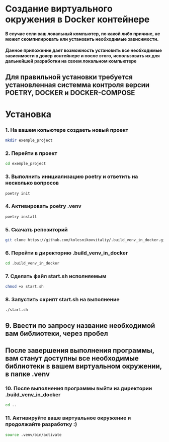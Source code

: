 # Создание виртуального окружения в Docker контейнере
#### В случае если ваш локальный компьютер, по какой либо причине, не может скомпилировать или установить необходимые зависимости. 
#### Данное приложение дает возможность установить все необходимые зависимости в докер контейнере и после этого, использовать их для дальнейшей разработки на своем локальном компьютере 
## Для правильной установки требуется установленная системма контроля версии POETRY, DOCKER и DOCKER-COMPOSE

# Установка

### 1. На вашем копьютере создаеть новый проект 
```bash
mkdir exemple_project
``` 
### 2. Перейти в проект 
```bash
cd exemple_project
```
### 3. Выполнить инициализацию poetry и ответить на несколько вопросов
```bash
poetry init
``` 
### 4. Активировать poetry .venv
```bash
poetry install
```
### 5. Скачать репозиторий 
```bash
git clone https://github.com/kolesnikovvitaliy/.build_venv_in_docker.git
```
### 6. Перейти в директорию .build_venv_in_docker
```bash
cd .build_venv_in_docker
```
### 7. Сделать файл start.sh исполняемым
```bash
chmod +x start.sh
```
### 8. Запустить скрипт start.sh на выполнение
```bash 
./start.sh
```
## 9. Ввести по запросу название необходимой вам библиотеки, через пробел  
## После завершения выполнения программы, вам станут доступны все необходимые библиотеки в вашем виртуальном окружении, в папке .venv
### 10. После выполнения программы выйти из директории .build_venv_in_docker
```bash
cd ..
```
### 11. Активируйте ваше виртуальное окружение и продолжайте разработку :) 
```bash
source .venv/bin/activate
```

 
